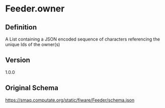 # Feeder.owner

## Definition
A List containing a JSON encoded sequence of characters referencing the unique Ids of the owner(s)

## Version
1.0.0

## Original Schema
https://smaq.computate.org/static/fiware/Feeder/schema.json
